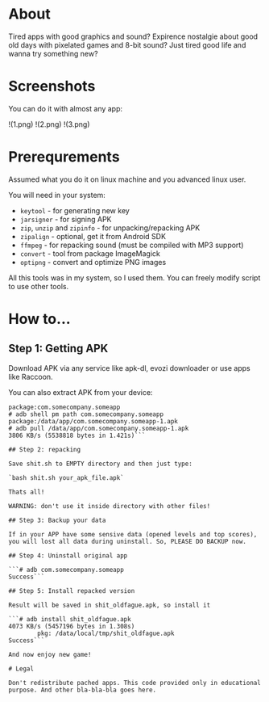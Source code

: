 # About

Tired apps with good graphics and sound? Expirence nostalgie about good old days with pixelated games and 8-bit sound? Just tired good life and wanna try something new?

# Screenshots

You can do it with almost any app:

!(1.png)
!(2.png)
!(3.png)

# Prerequrements

Assumed what you do it on linux machine and you advanced linux user.

You will need in your system:

* `keytool` - for generating new key
* `jarsigner` - for signing APK
* `zip`, `unzip` and `zipinfo` - for unpacking/repacking APK
* `zipalign` - optional, get it from Android SDK
* `ffmpeg` - for repacking sound (must be compiled with MP3 support)
* `convert` - tool from package ImageMagick
* `optipng` - convert and optimize PNG images

All this tools was in my system, so I used them. You can freely modify script to use other tools.

# How to...

## Step 1: Getting APK

Download APK via any service like apk-dl, evozi downloader or use apps like Raccoon.

You can also extract APK from your device:

```# adb shell pm list packages | grep someapp
package:com.somecompany.someapp
# adb shell pm path com.somecompany.someapp
package:/data/app/com.somecompany.someapp-1.apk
# adb pull /data/app/com.somecompany.someapp-1.apk
3806 KB/s (5538818 bytes in 1.421s)```

## Step 2: repacking

Save shit.sh to EMPTY directory and then just type:

`bash shit.sh your_apk_file.apk`

Thats all!

WARNING: don't use it inside directory with other files!

## Step 3: Backup your data

If in your APP have some sensive data (opened levels and top scores), you will lost all data during uninstall. So, PLEASE DO BACKUP now.

## Step 4: Uninstall original app

```# adb com.somecompany.someapp
Success```

## Step 5: Install repacked version

Result will be saved in shit_oldfague.apk, so install it

```# adb install shit_oldfague.apk
4073 KB/s (5457196 bytes in 1.308s)
        pkg: /data/local/tmp/shit_oldfague.apk
Success```

And now enjoy new game!

# Legal

Don't redistribute pached apps. This code provided only in educational purpose. And other bla-bla-bla goes here.

